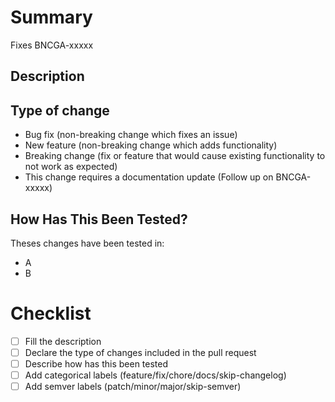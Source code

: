 <!-- If this is not ready to be reviewed create a draft pull request -->
# Summary
<!-- Include a summary of the change and which issue is fixed -->

Fixes BNCGA-xxxxx

## Description
<!-- Include detailed description of the change when needed-->

## Type of change
<!-- These are only examples you can change these however it fits -->

- Bug fix (non-breaking change which fixes an issue)
- New feature (non-breaking change which adds functionality)
- Breaking change (fix or feature that would cause existing functionality to not work as expected)
- This change requires a documentation update (Follow up on BNCGA-xxxxx)

## How Has This Been Tested?
<!-- Describe the tests that you ran to verify your changes. Provide instructions to reproduce -->

Theses changes have been tested in:

- A
- B

# Checklist
<!-- Fill the checklist before opening the pull request -->

- [ ] Fill the description
- [ ] Declare the type of changes included in the pull request
- [ ] Describe how has this been tested
- [ ] Add categorical labels (feature/fix/chore/docs/skip-changelog)
- [ ] Add semver labels (patch/minor/major/skip-semver)
